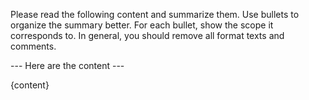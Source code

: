 Please read the following content and summarize them.
Use bullets to organize the summary better. For each bullet, show the scope it corresponds to.
In general, you should remove all format texts and comments.

--- Here are the content ---

{content}
